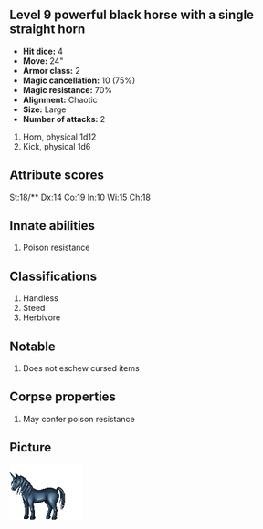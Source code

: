 ## Level 9 powerful black horse with a single straight horn

- **Hit dice:** 4
- **Move:** 24"
- **Armor class:** 2
- **Magic cancellation:** 10 (75%)
- **Magic resistance:** 70%
- **Alignment:** Chaotic
- **Size:** Large
- **Number of attacks:** 2
1. Horn, physical 1d12
2. Kick, physical 1d6

## Attribute scores

St:18/** Dx:14 Co:19 In:10 Wi:15 Ch:18

## Innate abilities

1. Poison resistance

## Classifications

1. Handless
2. Steed
3. Herbivore

## Notable

1. Does not eschew cursed items

## Corpse properties

1. May confer poison resistance

## Picture

![Black unicorn](https://github.com/hyvanmielenpelit/GnollHackTileSet/blob/main/Monsters/black_unicorn/black_unicorn.png?raw=true)
